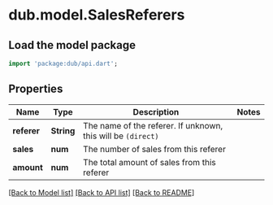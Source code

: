 # dub.model.SalesReferers

## Load the model package
```dart
import 'package:dub/api.dart';
```

## Properties
Name | Type | Description | Notes
------------ | ------------- | ------------- | -------------
**referer** | **String** | The name of the referer. If unknown, this will be `(direct)` | 
**sales** | **num** | The number of sales from this referer | 
**amount** | **num** | The total amount of sales from this referer | 

[[Back to Model list]](../README.md#documentation-for-models) [[Back to API list]](../README.md#documentation-for-api-endpoints) [[Back to README]](../README.md)


